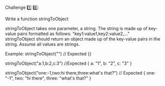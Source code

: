 Challenge :one: :zero:: 

Write a function stringToObject

stringToObject takes one parameter, a string. The string is made up of key-value pairs formatted as follows: "key1:value1,key2:value2,..."
stringToObject should return an object made up of the key-value pairs in the string. Assume all values are strings.

Example:
stringToObject("") // Expected {}

stringToObject("a:1,b:2,c:3") //Expected { a: "1", b: "2", c: "3" }

stringToObject("one:-1,two:hi there,three:what's that?") // Expected { one: "-1", two: "hi there", three: "what's that?" }